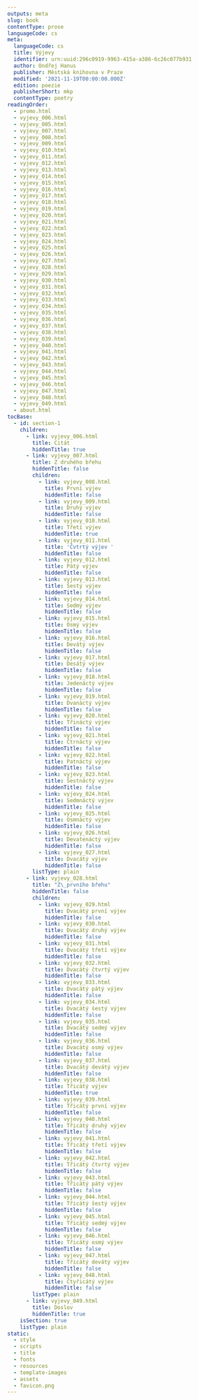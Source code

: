```yaml
---
outputs: meta
slug: book
contentType: prose
languageCode: cs
meta:
  languageCode: cs
  title: Výjevy
  identifier: urn:uuid:296c0919-9963-415a-a386-6c26c077b931
  author: Ondřej Hanus
  publisher: Městská knihovna v Praze
  modified: '2021-11-19T00:00:00.000Z'
  edition: poezie
  publisherShort: mkp
  contentType: poetry
readingOrder:
  - promo.html
  - vyjevy_006.html
  - vyjevy_005.html
  - vyjevy_007.html
  - vyjevy_008.html
  - vyjevy_009.html
  - vyjevy_010.html
  - vyjevy_011.html
  - vyjevy_012.html
  - vyjevy_013.html
  - vyjevy_014.html
  - vyjevy_015.html
  - vyjevy_016.html
  - vyjevy_017.html
  - vyjevy_018.html
  - vyjevy_019.html
  - vyjevy_020.html
  - vyjevy_021.html
  - vyjevy_022.html
  - vyjevy_023.html
  - vyjevy_024.html
  - vyjevy_025.html
  - vyjevy_026.html
  - vyjevy_027.html
  - vyjevy_028.html
  - vyjevy_029.html
  - vyjevy_030.html
  - vyjevy_031.html
  - vyjevy_032.html
  - vyjevy_033.html
  - vyjevy_034.html
  - vyjevy_035.html
  - vyjevy_036.html
  - vyjevy_037.html
  - vyjevy_038.html
  - vyjevy_039.html
  - vyjevy_040.html
  - vyjevy_041.html
  - vyjevy_042.html
  - vyjevy_043.html
  - vyjevy_044.html
  - vyjevy_045.html
  - vyjevy_046.html
  - vyjevy_047.html
  - vyjevy_048.html
  - vyjevy_049.html
  - about.html
tocBase:
  - id: section-1
    children:
      - link: vyjevy_006.html
        title: Citát
        hiddenTitle: true
      - link: vyjevy_007.html
        title: Z druhého břehu
        hiddenTitle: false
        children:
          - link: vyjevy_008.html
            title: První výjev
            hiddenTitle: false
          - link: vyjevy_009.html
            title: Druhý výjev
            hiddenTitle: false
          - link: vyjevy_010.html
            title: Třetí výjev
            hiddenTitle: true
          - link: vyjevy_011.html
            title: 'Čvtrtý výjev '
            hiddenTitle: false
          - link: vyjevy_012.html
            title: Pátý výjev
            hiddenTitle: false
          - link: vyjevy_013.html
            title: Šestý výjev
            hiddenTitle: false
          - link: vyjevy_014.html
            title: Sedmý výjev
            hiddenTitle: false
          - link: vyjevy_015.html
            title: Osmý výjev
            hiddenTitle: false
          - link: vyjevy_016.html
            title: Devátý výjev
            hiddenTitle: false
          - link: vyjevy_017.html
            title: Desátý výjev
            hiddenTitle: false
          - link: vyjevy_018.html
            title: Jedenáctý výjev
            hiddenTitle: false
          - link: vyjevy_019.html
            title: Dvanáctý výjev
            hiddenTitle: false
          - link: vyjevy_020.html
            title: Třináctý výjev
            hiddenTitle: false
          - link: vyjevy_021.html
            title: Čtrnáctý výjev
            hiddenTitle: false
          - link: vyjevy_022.html
            title: Patnáctý výjev
            hiddenTitle: false
          - link: vyjevy_023.html
            title: Šestnáctý výjev
            hiddenTitle: false
          - link: vyjevy_024.html
            title: Sedmnáctý výjev
            hiddenTitle: false
          - link: vyjevy_025.html
            title: Osmnáctý výjev
            hiddenTitle: false
          - link: vyjevy_026.html
            title: Devatenáctý výjev
            hiddenTitle: false
          - link: vyjevy_027.html
            title: Dvacátý výjev
            hiddenTitle: false
        listType: plain
      - link: vyjevy_028.html
        title: "Z\_prvního břehu"
        hiddenTitle: false
        children:
          - link: vyjevy_029.html
            title: Dvacátý první výjev
            hiddenTitle: false
          - link: vyjevy_030.html
            title: Dvacátý druhý výjev
            hiddenTitle: false
          - link: vyjevy_031.html
            title: Dvacátý třetí výjev
            hiddenTitle: false
          - link: vyjevy_032.html
            title: Dvacátý čtvrtý výjev
            hiddenTitle: false
          - link: vyjevy_033.html
            title: Dvacátý pátý výjev
            hiddenTitle: false
          - link: vyjevy_034.html
            title: Dvacátý šestý výjev
            hiddenTitle: false
          - link: vyjevy_035.html
            title: Dvacátý sedmý výjev
            hiddenTitle: false
          - link: vyjevy_036.html
            title: Dvacátý osmý výjev
            hiddenTitle: false
          - link: vyjevy_037.html
            title: Dvacátý devátý výjev
            hiddenTitle: false
          - link: vyjevy_038.html
            title: Třicátý výjev
            hiddenTitle: true
          - link: vyjevy_039.html
            title: Třicátý první výjev
            hiddenTitle: false
          - link: vyjevy_040.html
            title: Třicátý druhý výjev
            hiddenTitle: false
          - link: vyjevy_041.html
            title: Třicátý třetí výjev
            hiddenTitle: false
          - link: vyjevy_042.html
            title: Třicátý čtvrtý výjev
            hiddenTitle: false
          - link: vyjevy_043.html
            title: Třicátý pátý výjev
            hiddenTitle: false
          - link: vyjevy_044.html
            title: Třicátý šestý výjev
            hiddenTitle: false
          - link: vyjevy_045.html
            title: Třicátý sedmý výjev
            hiddenTitle: false
          - link: vyjevy_046.html
            title: Třicátý osmý výjev
            hiddenTitle: false
          - link: vyjevy_047.html
            title: Třicátý devátý výjev
            hiddenTitle: false
          - link: vyjevy_048.html
            title: Čtyřicátý výjev
            hiddenTitle: false
        listType: plain
      - link: vyjevy_049.html
        title: Doslov
        hiddenTitle: true
    isSection: true
    listType: plain
static:
  - style
  - scripts
  - title
  - fonts
  - resources
  - template-images
  - assets
  - favicon.png
---
```

